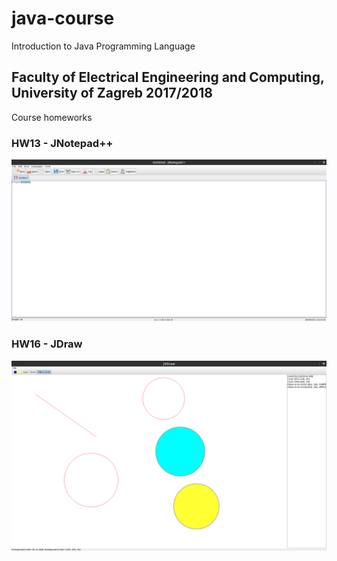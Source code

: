 # java-course
Introduction to Java Programming Language
## Faculty of Electrical Engineering and Computing, University of Zagreb 2017/2018
Course homeworks

### HW13 - JNotepad++

![JNotepad++](images/hw13.png)


### HW16 - JDraw

![JDraw++](images/hw16-2.png)
